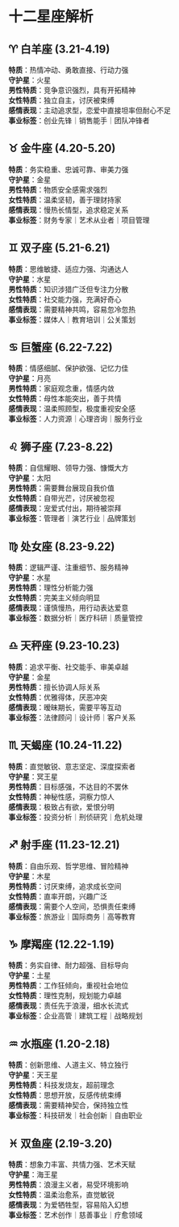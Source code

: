 # 十二星座解析

## ♈ 白羊座 (3.21-4.19)
**特质**：热情冲动、勇敢直接、行动力强  
**守护星**：火星  
**男性特质**：竞争意识强烈，具有开拓精神  
**女性特质**：独立自主，讨厌被束缚  
**感情表现**：主动追求型，恋爱中直接坦率但耐心不足  
**事业标签**：创业先锋｜销售能手｜团队冲锋者  

## ♉ 金牛座 (4.20-5.20)
**特质**：务实稳重、忠诚可靠、审美力强  
**守护星**：金星  
**男性特质**：物质安全感需求强烈  
**女性特质**：温柔坚韧，善于理财持家  
**感情表现**：慢热长情型，追求稳定关系  
**事业标签**：财务专家｜艺术从业者｜项目管理  

## ♊ 双子座 (5.21-6.21)
**特质**：思维敏捷、适应力强、沟通达人  
**守护星**：水星  
**男性特质**：知识涉猎广泛但专注力分散  
**女性特质**：社交能力强，充满好奇心  
**感情表现**：需要精神共鸣，容易忽冷忽热  
**事业标签**：媒体人｜教育培训｜公关策划  

## ♋ 巨蟹座 (6.22-7.22)
**特质**：情感细腻、保护欲强、记忆力佳  
**守护星**：月亮  
**男性特质**：家庭观念重，情感内敛  
**女性特质**：母性本能突出，善于共情  
**感情表现**：温柔照顾型，极度重视安全感  
**事业标签**：人力资源｜心理咨询｜服务行业  

## ♌ 狮子座 (7.23-8.22)
**特质**：自信耀眼、领导力强、慷慨大方  
**守护星**：太阳  
**男性特质**：需要舞台展现自我价值  
**女性特质**：自带光芒，讨厌被忽视  
**感情表现**：宠爱式付出，期待被崇拜  
**事业标签**：管理者｜演艺行业｜品牌策划  

## ♍ 处女座 (8.23-9.22)
**特质**：逻辑严谨、注重细节、服务精神  
**守护星**：水星  
**男性特质**：理性分析能力强  
**女性特质**：完美主义倾向明显  
**感情表现**：谨慎慢热，用行动表达爱意  
**事业标签**：数据分析｜医疗科研｜质量管控  

## ♎ 天秤座 (9.23-10.23)
**特质**：追求平衡、社交能手、审美卓越  
**守护星**：金星  
**男性特质**：擅长协调人际关系  
**女性特质**：优雅得体，厌恶冲突  
**感情表现**：暧昧期长，需要平等互动  
**事业标签**：法律顾问｜设计师｜客户关系  

## ♏ 天蝎座 (10.24-11.22)
**特质**：直觉敏锐、意志坚定、深度探索者  
**守护星**：冥王星  
**男性特质**：目标感强，不达目的不罢休  
**女性特质**：神秘性感，洞察力惊人  
**感情表现**：极致占有欲，爱恨分明  
**事业标签**：投资分析｜刑侦研究｜危机处理  

## ♐ 射手座 (11.23-12.21)
**特质**：自由乐观、哲学思维、冒险精神  
**守护星**：木星  
**男性特质**：讨厌束缚，追求成长空间  
**女性特质**：直率开朗，兴趣广泛  
**感情表现**：需要个人空间，恐惧责任束缚  
**事业标签**：旅游业｜国际商务｜高等教育  

## ♑ 摩羯座 (12.22-1.19)
**特质**：务实自律、耐力超强、目标导向  
**守护星**：土星  
**男性特质**：工作狂倾向，重视社会地位  
**女性特质**：理性克制，规划能力卓越  
**感情表现**：责任先于浪漫，细水长流式  
**事业标签**：企业高管｜建筑工程｜战略规划  

## ♒ 水瓶座 (1.20-2.18)
**特质**：创新思维、人道主义、特立独行  
**守护星**：天王星  
**男性特质**：科技发烧友，超前理念  
**女性特质**：思想开放，反感传统束缚  
**感情表现**：需要精神契合，保持独立性  
**事业标签**：科技研发｜社会创新｜自由职业  

## ♓ 双鱼座 (2.19-3.20)
**特质**：想象力丰富、共情力强、艺术天赋  
**守护星**：海王星  
**男性特质**：浪漫主义者，易受环境影响  
**女性特质**：温柔治愈系，直觉敏锐  
**感情表现**：为爱牺牲型，容易陷入幻想  
**事业标签**：艺术创作｜慈善事业｜疗愈领域